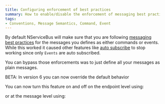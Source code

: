 ```yaml
---
title: Configuring enforcement of best practices
summary: How to enable/disable the enforcement of messaging best practices based on Events and Commands
tags: 
- Conventions, Message Semantics, Command, Event
---
```


By default NServiceBus will make sure that you are following [messaging best practices](messages-events-commands.md) for the messages you defines as either commands or events.  While this worked it caused other features like [auto subscribe](publish-subscribe/how-to-pub-sub.md) to stop working since only `Events` are auto subscribed.

You can bypass those enforcements was to just define all your messages as plain messages.

BETA: In version 6 you can now override the default behavior

You can now turn this feature on and off on the endpoint level using:

<!-- import DisableBestPracticeEnforcementPerEndpoint -->

or at the message level using:

<!-- import DisableBestPracticeEnforcementPerMessage -->

